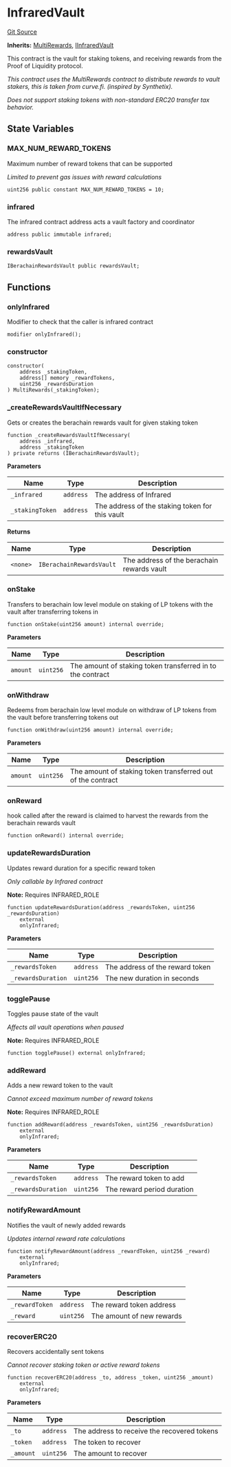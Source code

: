 # InfraredVault
[Git Source](https://github.com-infrared/infrared-dao/infrared-mono-repo/blob/1a33f96723b9edc4ba92aebe8d11b7108d5353c3/src/core/InfraredVault.sol)

**Inherits:**
[MultiRewards](/src/core/MultiRewards.sol/abstract.MultiRewards.md), [IInfraredVault](/src/interfaces/IInfraredVault.sol/interface.IInfraredVault.md)

This contract is the vault for staking tokens, and receiving rewards from the Proof of Liquidity protocol.

*This contract uses the MultiRewards contract to distribute rewards to vault stakers, this is taken from curve.fi. (inspired by Synthetix).*

*Does not support staking tokens with non-standard ERC20 transfer tax behavior.*


## State Variables
### MAX_NUM_REWARD_TOKENS
Maximum number of reward tokens that can be supported

*Limited to prevent gas issues with reward calculations*


```solidity
uint256 public constant MAX_NUM_REWARD_TOKENS = 10;
```


### infrared
The infrared contract address acts a vault factory and coordinator


```solidity
address public immutable infrared;
```


### rewardsVault

```solidity
IBerachainRewardsVault public rewardsVault;
```


## Functions
### onlyInfrared

Modifier to check that the caller is infrared contract


```solidity
modifier onlyInfrared();
```

### constructor


```solidity
constructor(
    address _stakingToken,
    address[] memory _rewardTokens,
    uint256 _rewardsDuration
) MultiRewards(_stakingToken);
```

### _createRewardsVaultIfNecessary

Gets or creates the berachain rewards vault for given staking token


```solidity
function _createRewardsVaultIfNecessary(
    address _infrared,
    address _stakingToken
) private returns (IBerachainRewardsVault);
```
**Parameters**

|Name|Type|Description|
|----|----|-----------|
|`_infrared`|`address`|The address of Infrared|
|`_stakingToken`|`address`|The address of the staking token for this vault|

**Returns**

|Name|Type|Description|
|----|----|-----------|
|`<none>`|`IBerachainRewardsVault`|The address of the berachain rewards vault|


### onStake

Transfers to berachain low level module on staking of LP tokens with the vault after transferring tokens in


```solidity
function onStake(uint256 amount) internal override;
```
**Parameters**

|Name|Type|Description|
|----|----|-----------|
|`amount`|`uint256`|The amount of staking token transferred in to the contract|


### onWithdraw

Redeems from berachain low level module on withdraw of LP tokens from the vault before transferring tokens out


```solidity
function onWithdraw(uint256 amount) internal override;
```
**Parameters**

|Name|Type|Description|
|----|----|-----------|
|`amount`|`uint256`|The amount of staking token transferred out of the contract|


### onReward

hook called after the reward is claimed to harvest the rewards from the berachain rewards vault


```solidity
function onReward() internal override;
```

### updateRewardsDuration

Updates reward duration for a specific reward token

*Only callable by Infrared contract*

**Note:**
Requires INFRARED_ROLE


```solidity
function updateRewardsDuration(address _rewardsToken, uint256 _rewardsDuration)
    external
    onlyInfrared;
```
**Parameters**

|Name|Type|Description|
|----|----|-----------|
|`_rewardsToken`|`address`|The address of the reward token|
|`_rewardsDuration`|`uint256`|The new duration in seconds|


### togglePause

Toggles pause state of the vault

*Affects all vault operations when paused*

**Note:**
Requires INFRARED_ROLE


```solidity
function togglePause() external onlyInfrared;
```

### addReward

Adds a new reward token to the vault

*Cannot exceed maximum number of reward tokens*

**Note:**
Requires INFRARED_ROLE


```solidity
function addReward(address _rewardsToken, uint256 _rewardsDuration)
    external
    onlyInfrared;
```
**Parameters**

|Name|Type|Description|
|----|----|-----------|
|`_rewardsToken`|`address`|The reward token to add|
|`_rewardsDuration`|`uint256`|The reward period duration|


### notifyRewardAmount

Notifies the vault of newly added rewards

*Updates internal reward rate calculations*


```solidity
function notifyRewardAmount(address _rewardToken, uint256 _reward)
    external
    onlyInfrared;
```
**Parameters**

|Name|Type|Description|
|----|----|-----------|
|`_rewardToken`|`address`|The reward token address|
|`_reward`|`uint256`|The amount of new rewards|


### recoverERC20

Recovers accidentally sent tokens

*Cannot recover staking token or active reward tokens*


```solidity
function recoverERC20(address _to, address _token, uint256 _amount)
    external
    onlyInfrared;
```
**Parameters**

|Name|Type|Description|
|----|----|-----------|
|`_to`|`address`|The address to receive the recovered tokens|
|`_token`|`address`|The token to recover|
|`_amount`|`uint256`|The amount to recover|


